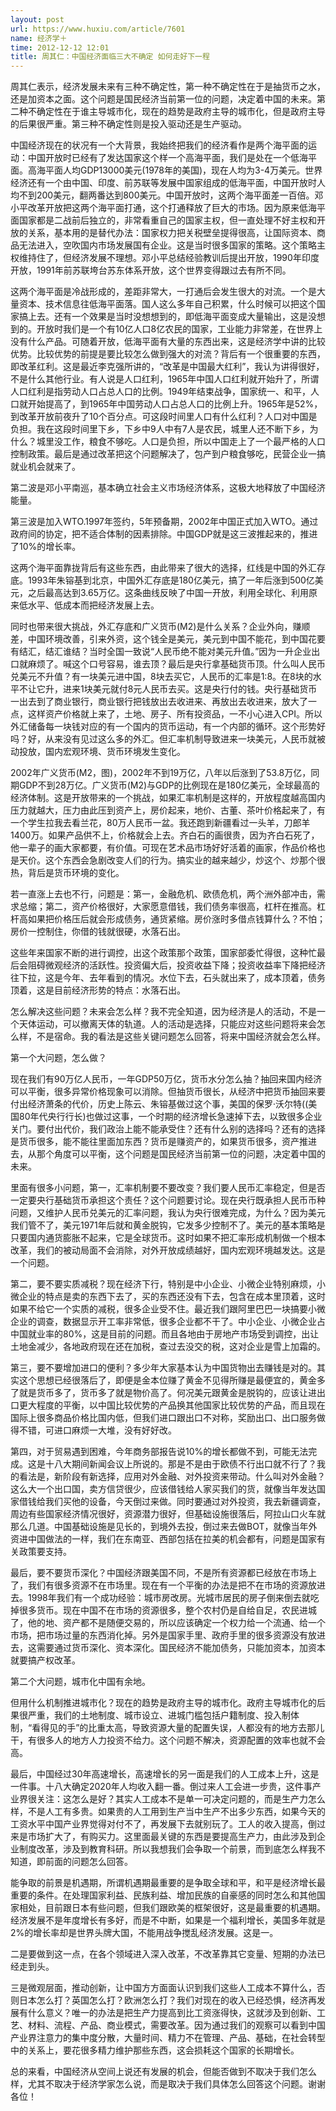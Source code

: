 ```yaml
---
layout: post
url: https://www.huxiu.com/article/7601
name: 经济学＋
time: 2012-12-12 12:01
title: 周其仁：中国经济面临三大不确定 如何走好下一程
---
```

周其仁表示，经济发展未来有三种不确定性，第一种不确定性在于是抽货币之水，还是加资本之面。这个问题是国民经济当前第一位的问题，决定着中国的未来。第二种不确定性在于谁主导城市化，现在的趋势是政府主导的城市化，但是政府主导的后果很严重。第三种不确定性则是投入驱动还是生产驱动。

中国经济现在的状况有一个大背景，我始终把我们的经济看作是两个海平面的运动：中国开放时已经有了发达国家这个样一个高海平面，我们是处在一个低海平面。高海平面人均GDP13000美元(1978年的美国)，现在人均为3-4万美元。世界经济还有一个由中国、印度、前苏联等发展中国家组成的低海平面，中国开放时人均不到200美元，翻两番达到800美元。中国开放时，这两个海平面差一百倍。邓小平改革开放把这两个海平面打通，这个打通释放了巨大的市场。因为原来低海平面国家都是二战前后独立的，非常看重自己的国家主权，但一直处理不好主权和开放的关系，基本用的是替代办法：国家权力把关税壁垒提得很高，让国际资本、商品无法进入，空吹国内市场发展国有企业。这是当时很多国家的策略。这个策略主权维持住了，但经济发展不理想。邓小平总结经验教训后提出开放，1990年印度开放，1991年前苏联垮台苏东体系开放，这个世界变得跟过去有所不同。

这两个海平面是冷战形成的，差距非常大，一打通后会发生很大的对流。一个是大量资本、技术信息往低海平面落。国人这么多年自己积累，什么时候可以把这个国家搞上去。还有一个效果是当时没想想到的，即低海平面变成大量输出，这是没想到的。开放时我们是一个有10亿人口8亿农民的国家，工业能力非常差，在世界上没有什么产品。可随着开放，低海平面有大量的东西出来，这是经济学中讲的比较优势。比较优势的前提是要比较怎么做到强大的对流？背后有一个很重要的东西，即改革红利。这是最近李克强所讲的，“改革是中国最大红利”，我认为讲得很好，不是什么其他行业。有人说是人口红利，1965年中国人口红利就开始升了，所谓人口红利是指劳动人口占总人口的比例。1949年结束战争，国家统一、和平，人口就开始提高了，到1965年中国劳动人口占总人口的比例上升。1965年是52%，到改革开放前夜升了10个百分点。可这段时间里人口有什么红利？人口对中国是负担。我在这段时间里下乡，下乡中9人中有7人是农民，城里人还不断下乡，为什么？城里没工作，粮食不够吃。人口是负担，所以中国走上了一个最严格的人口控制政策。最后是通过改革把这个问题解决了，包产到户粮食够吃，民营企业一搞就业机会就来了。

第二波是邓小平南巡，基本确立社会主义市场经济体系，这极大地释放了中国经济能量。

第三波是加入WTO.1997年签约，5年预备期，2002年中国正式加入WTO。通过政府间的协定，把不适合体制的因素排除。中国GDP就是这三波推起来的，推进了10%的增长率。

这两个海平面靠拢背后有这些东西，由此带来了很大的选择，红线是中国的外汇存底。1993年朱镕基到北京，中国外汇存底是180亿美元，搞了一年后涨到500亿美元，之后最高达到3.65万亿。这条曲线反映了中国一开放，利用全球化、利用原来低水平、低成本而把经济发展上去。

同时也带来很大挑战，外汇存底和广义货币(M2)是什么关系？企业外向，赚顺差，中国环境改善，引来外资，这个钱全是美元，美元到中国不能花，到中国花要有结汇，结汇谁结？当时全国一致说“人民币绝不能对美元升值。”因为一升企业出口就麻烦了。喊这个口号容易，谁去顶？最后是央行拿基础货币顶。什么叫人民币兑美元不升值？有一块美元进中国，8块去买它，人民币的汇率是1:8。在8块的水平不让它升，进来1块美元就付8元人民币去买。这是央行付的钱。央行基础货币一出去到了商业银行，商业银行把钱放出去收进来、再放出去收进来，放大了一点，这样资产价格就上来了，土地、房子、所有投资品，一不小心进入CPI。所以外汇储备每一块钱对应的有一个国内的货币运动，有一个内部的循环。这个形势好吗？好，从来没有见过这么多的外汇。但汇率机制导致进来一块美元，人民币就被动投放，国内宏观环境、货币环境发生变化。

2002年广义货币(M2，图)，2002年不到19万亿，八年以后涨到了53.8万亿，同期GDP不到28万亿。广义货币(M2)与GDP的比例现在是180亿美元，全球最高的经济体制。这是开放带来的一个挑战，如果汇率机制是这样的，开放程度越高国内压力就越大，压力由此压到资产上，房价起来，地价、古董、茶叶价格起来了，有一个学生拉我去看兰花，80万人民币一盆。我还跑到新疆看过一头羊，刀郎羊1400万。如果产品供不上，价格就会上去。齐白石的画很贵，因为齐白石死了，他一辈子的画大家都要，有价值。可现在艺术品市场好好活着的画家，作品价格也是天价。这个东西会急剧改变人们的行为。搞实业的越来越少，炒这个、炒那个很热，背后是货币环境的变化。

若一直涨上去也不行，问题是：第一，金融危机、欧债危机，两个洲外部冲击，需求总缩；第二，资产价格很好，大家愿意借钱，我们债务率很高，杠杆在推高。杠杆高如果把价格压后就会形成债务，通货紧缩。房价涨时多借点钱算什么？不怕；房价一控制住，你借的钱就很硬，水落石出。

这些年来国家不断的进行调控，出这个政策那个政策，国家部委忙得很，这种忙最后会阻碍微观经济的活跃性。投资偏大后，投资收益下降；投资收益率下降把经济往下拉，这是今年、去年看到的情况。水位下去，石头就出来了，成本顶着，债务顶着，这是目前经济形势的特点：水落石出。

怎么解决这些问题？未来会怎么样？我不完全知道，因为经济是人的活动，不是一个天体运动，可以撤离天体的轨道。人的活动是选择，只能应对这些问题将来会怎么样，不是宿命。我的看法是这些关键问题怎么回答，将来中国经济就会怎么样。

第一个大问题，怎么做？

现在我们有90万亿人民币，一年GDP50万亿，货币水分怎么抽？抽回来国内经济可以平衡，很多异常价格现象可以消除。但抽货币很长，从经济中把货币抽回来要付出经济萧条的代价，历史上陈云、朱镕基做过这个事，美国的保罗·沃尔特((美国80年代央行行长)也做过这事，一个时期的经济增长急速掉下去，以致很多企业关门。要付出代价，我们政治上能不能承受住？还有什么别的选择吗？还有的选择是货币很多，能不能往里面加东西？货币是赚资产的，如果货币很多，资产推进去，从那个角度可以平衡，这个问题是国民经济当前第一位的问题，决定着中国的未来。

里面有很多小问题，第一，汇率机制要不要改变？我们要人民币汇率稳定，但是否一定要央行基础货币承担这个责任？这个问题要讨论。现在央行既承担人民币币种问题，又维护人民币兑美元的汇率问题，我认为央行很难完成，为什么？因为美元我们管不了，美元1971年后就和黄金脱钩，它发多少控制不了。美元的基本策略是只要国内通货膨胀不起来，它是全球货币。这时如果不把汇率形成机制做一个根本改革，我们的被动局面不会消除，对外开放成绩越好，国内宏观环境越发达。这是一个问题。

第二，要不要实质减税？现在经济下行，特别是中小企业、小微企业特别麻烦，小微企业的特点是卖的东西下去了，买的东西还没有下去，包含在成本里顶着，这时如果不给它一个实质的减税，很多企业受不住。最近我们跟阿里巴巴一块搞要小微企业的调查，数据显示开工率非常低，很多企业都不干了。中小企业、小微企业占中国就业率的80%，这是目前的问题。而且各地由于房地产市场受到调控，出让土地金减少，各地政府现在还在加税，查过去没交的税，这对企业是雪上加霜的。

第三，要不要增加进口的便利？多少年大家基本认为中国货物出去赚钱是对的。其实这个思想已经很落后了，即便是金本位赚了黄金不见得所赚是最便宜的，黄金多了就是货币多了，货币多了就是物价高了。何况美元跟黄金是脱钩的，应该让进出口更大程度的平衡，以中国比较优势的产品换其他国家比较优势的产品，而且现在国际上很多商品价格比国内低，但我们进口跟出口不对称，奖励出口、出口服务做得不错，可进口麻烦一大堆，没有好好改。

第四，对于贸易遇到困难，今年商务部报告说10%的增长都做不到，可能无法完成。这是十八大期间新闻会议上所说的。那是不是由于欧债不行出口就不行了？我的看法是，新阶段有新选择，应用对外金融、对外投资来带动。什么叫对外金融？这么大一个出口国，卖方信贷很少，应该借钱给人家买我们的货，就像当年发达国家借钱给我们买他的设备，今天倒过来做。同时要通过对外投资，我去新疆调查，周边有些国家经济情况很好，资源潜力很好，但基础设施很落后，阿拉山口火车就那么几道。中国基础设施是见长的，到境外去投，倒过来去做BOT，就像当年外资进中国做法的一样，我们在东南亚、西部包括在拉美的机会都有，问题是国家有关政策要支持。

最后，要不要货币深化？中国经济跟美国不同，不是所有资源都已经放在市场上了，我们有很多资源不在市场里。现在有一个平衡的办法是把不在市场的资源放进去。1998年我们有一个成功经验：城市房改房。光城市居民的房子倒来倒去就吃掉很多货币。现在中国不在市场的资源很多，整个农村仍是自给自足，农民进城了，他的地、资产都不是随便交易的，所以应该确定一个权力给一个流通、给一个市场，把市场过量的东西消化掉。另外是国家手里、政府手里的很多资源没有放进去，这需要通过货币深化、资本深化。国民经济不能加债务，只能加资本，加资本就要搞产权改革。

第二个大问题，城市化中国有余地。

但用什么机制推进城市化？现在的趋势是政府主导的城市化。政府主导城市化的后果很严重，我们的土地制度、城市设立、进城门槛包括户籍制度、投入制体制，“看得见的手”的比重太高，导致资源大量的配置失误，人都没有的地方去那儿干，有很多人的地方人力投资不给力。这个问题不解决，资源配置的效率也就不会高。

最后，中国经过30年高速增长，高速增长的另一面是我们的人工成本上升，这是一件事。十八大确定2020年人均收入翻一番。倒过来人工会进一步贵，这件事产业界很关注：这怎么是好？其实人工成本不是单一可决定问题的，而是生产力怎么样，不是人工有多贵。如果贵的人工用到生产当中生产不出多少东西，如果今天的工资水平中国产业界觉得对付不了，再发展下去就别玩了。工人的收入提高，倒过来是市场扩大了，有购买力。这里面最关键的东西是要提高生产力，由此涉及到企业制度改革，涉及到教育科研。所以我想我们会争取一个前景，而到底怎么样我不知道，即前面的问题怎么回答。

能争取的前景是机遇期，所谓机遇期最重要的是争取全球和平，和平是经济增长最重要的条件。在处理国家利益、民族利益、增加民族的自豪感的同时怎么和其他国家相处，目前跟日本有些问题，但我们跟欧美的框架很好，这是最重要的机遇期。经济发展不是年度增长有多好，而是不中断，如果是一个福利增长，美国多年就是2%的增长率却是世界头牌大国，不能用战争搅乱经济发展。这是一。

二是要做到这一点，在各个领域进入深入改革，不改革靠其它变量、短期的办法已经走到头。

三是微观层面，推动创新，让中国方方面面认识到我们这些人工成本不算什么，否则日本怎么打？英国怎么打？欧洲怎么打？我们对现在的收入已经恐惧，经济再发展有什么意义？唯一的办法是把生产力提高到比工资涨得快，这就涉及到创新、工艺、材料、流程、产品、商业模式，需要改革。因为通过我们的观察可以看到中国产业界注意力的集中度分散，大量时间、精力不在管理、产品、基础，在社会转型中的关系上，要花很多精力维护那些东西，这会损耗这个国家的长期增长。

总的来看，中国经济从空间上说还有发展的机会，但能否做到不取决于我们怎么样，尤其不取决于经济学家怎么说，而是取决于我们具体怎么回答这个问题。谢谢各位！

